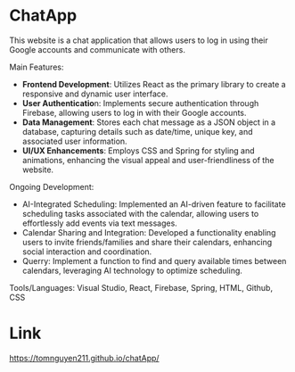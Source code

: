 # ChatApp
This website is a chat application that allows users to log in using their Google accounts and communicate with others.

Main Features:
-  **Frontend Development**: Utilizes React as the primary library to create a responsive and dynamic user interface.
-  **User Authenticatio**n: Implements secure authentication through Firebase, allowing users to log in with their Google accounts.
-  **Data Management**: Stores each chat message as a JSON object in a database, capturing details such as date/time, unique key, and associated user information.
-  **UI/UX Enhancements**: Employs CSS and Spring for styling and animations, enhancing the visual appeal and user-friendliness of the website.

Ongoing Development:
- AI-Integrated Scheduling: Implemented an AI-driven feature to facilitate scheduling tasks associated with the calendar, allowing users to effortlessly add events via text messages.
- Calendar Sharing and Integration: Developed a functionality enabling users to invite friends/families and  share their calendars, enhancing social interaction and coordination.
- Querry: Implement a function to find and query available times between calendars, leveraging AI technology to optimize scheduling.
  
Tools/Languages: Visual Studio, React, Firebase, Spring, HTML, Github, CSS 
# Link
https://tomnguyen211.github.io/chatApp/
